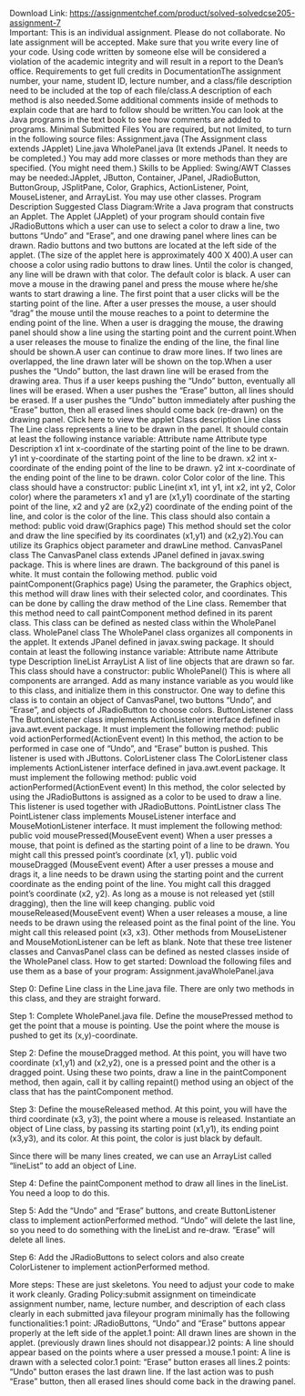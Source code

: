 Download Link: https://assignmentchef.com/product/solved-solvedcse205-assignment-7
<br>
Important: This is an individual assignment. Please do not collaborate. No late assignment will be accepted. Make sure that you write every line of your code. Using code written by someone else will be considered a violation of the academic integrity and will result in a report to the Dean’s office. Requirements to get full credits in DocumentationThe assignment number, your name, student ID, lecture number, and a class/file description need to be included at the top of each file/class.A description of each method is also needed.Some additional comments inside of methods to explain code that are hard to follow should be written.You can look at the Java programs in the text book to see how comments are added to programs. Minimal Submitted Files You are required, but not limited, to turn in the following source files: Assignment.java (The Assignment class extends JApplet) Line.java WholePanel.java (It extends JPanel. It needs to be completed.) You may add more classes or more methods than they are specified. (You might need them.) Skills to be Applied: Swing/AWT Classes may be needed:JApplet, JButton, Container, JPanel, JRadioButton, ButtonGroup, JSplitPane, Color, Graphics, ActionListener, Point, MouseListener, and ArrayList. You may use other classes. Program Description Suggested Class Diagram:Write a Java program that constructs an Applet. The Applet (JApplet) of your program should contain five JRadioButtons which a user can use to select a color to draw a line, two buttons “Undo” and “Erase”, and one drawing panel where lines can be drawn. Radio buttons and two buttons are located at the left side of the applet. (The size of the applet here is approximately 400 X 400).A user can choose a color using radio buttons to draw lines. Until the color is changed, any line will be drawn with that color. The default color is black. A user can move a mouse in the drawing panel and press the mouse where he/she wants to start drawing a line. The first point that a user clicks will be the starting point of the line. After a user presses the mouse, a user should “drag” the mouse until the mouse reaches to a point to determine the ending point of the line. When a user is dragging the mouse, the drawing panel should show a line using the starting point and the current point.When a user releases the mouse to finalize the ending of the line, the final line should be shown.A user can continue to draw more lines. If two lines are overlapped, the line drawn later will be shown on the top.When a user pushes the “Undo” button, the last drawn line will be erased from the drawing area. Thus if a user keeps pushing the “Undo” button, eventually all lines will be erased. When a user pushes the “Erase” button, all lines should be erased. If a user pushes the “Undo” button immediately after pushing the “Erase” button, then all erased lines should come back (re-drawn) on the drawing panel. Click here to view the applet Class description Line class The Line class represents a line to be drawn in the panel. It should contain at least the following instance variable: Attribute name Attribute type Description x1 int x-coordinate of the starting point of the line to be drawn. y1 int y-coordinate of the starting point of the line to be drawn. x2 int x-coordinate of the ending point of the line to be drawn. y2 int x-coordinate of the ending point of the line to be drawn. color Color color of the line. This class should have a constructor: public Line(int x1, int y1, int x2, int y2, Color color) where the parameters x1 and y1 are (x1,y1) coordinate of the starting point of the line, x2 and y2 are (x2,y2) coordinate of the ending point of the line, and color is the color of the line. This class should also contain a method: public void draw(Graphics page) This method should set the color and draw the line specified by its coordinates (x1,y1) and (x2,y2).You can utilize its Graphics object parameter and drawLine method. CanvasPanel class The CanvasPanel class extends JPanel defined in javax.swing package. This is where lines are drawn. The background of this panel is white. It must contain the following method. public void paintComponent(Graphics page) Using the parameter, the Graphics object, this method will draw lines with their selected color, and coordinates. This can be done by calling the draw method of the Line class. Remember that this method need to call paintComponent method defined in its parent class. This class can be defined as nested class within the WholePanel class. WholePanel class The WholePanel class organizes all components in the applet. It extends JPanel defined in javax.swing package. It should contain at least the following instance variable: Attribute name Attribute type Description lineList ArrayList A list of line objects that are drawn so far. This class should have a constructor: public WholePanel() This is where all components are arranged. Add as many instance variable as you would like to this class, and initialize them in this constructor. One way to define this class is to contain an object of CanvasPanel, two buttons “Undo”, and “Erase”, and objects of JRadioButton to choose colors. ButtonListener class The ButtonListener class implements ActionListener interface defined in java.awt.event package. It must implement the following method: public void actionPerformed(ActionEvent event) In this method, the action to be performed in case one of “Undo”, and “Erase” button is pushed. This listener is used with JButtons. ColorListener class The ColorListener class implements ActionListener interface defined in java.awt.event package. It must implement the following method: public void actionPerformed(ActionEvent event) In this method, the color selected by using the JRadioButtons is assigned as a color to be used to draw a line. This listener is used together with JRadioButtons. PointListner class The PointListener class implements MouseListener interface and MouseMotionListener interface. It must implement the following method: public void mousePressed(MouseEvent event) When a user presses a mouse, that point is defined as the starting point of a line to be drawn. You might call this pressed point’s coordinate (x1, y1). public void mouseDragged (MouseEvent event) After a user presses a mouse and drags it, a line needs to be drawn using the starting point and the current coordinate as the ending point of the line. You might call this dragged point’s coordinate (x2, y2). As long as a mouse is not released yet (still dragging), then the line will keep changing. public void mouseReleased(MouseEvent event) When a user releases a mouse, a line needs to be drawn using the released point as the final point of the line. You might call this released point (x3, x3). Other methods from MouseListener and MouseMotionListener can be left as blank. Note that these tree listener classes and CanvasPanel class can be defined as nested classes inside of the WholePanel class. How to get started: Download the following files and use them as a base of your program: Assignment.javaWholePanel.java

Step 0: Define Line class in the Line.java file. There are only two methods in this class, and they are straight forward.

Step 1: Complete WholePanel.java file. Define the mousePressed method to get the point that a mouse is pointing. Use the point where the mouse is pushed to get its (x,y)-coordinate.

Step 2: Define the mouseDragged method. At this point, you will have two coordinate (x1,y1) and (x2,y2), one is a pressed point and the other is a dragged point. Using these two points, draw a line in the paintComponent method, then again, call it by calling repaint() method using an object of the class that has the paintComponent method.

Step 3: Define the mouseReleased method. At this point, you will have the third coordinate (x3, y3), the point where a mouse is released. Instantiate an object of Line class, by passing its starting point (x1,y1), its ending point (x3,y3), and its color. At this point, the color is just black by default.

Since there will be many lines created, we can use an ArrayList called “lineList” to add an object of Line.

Step 4: Define the paintComponent method to draw all lines in the lineList. You need a loop to do this.

Step 5: Add the “Undo” and “Erase” buttons, and create ButtonListener class to implement actionPerformed method. “Undo” will delete the last line, so you need to do something with the lineList and re-draw. “Erase” will delete all lines.

Step 6: Add the JRadioButtons to select colors and also create ColorListener to implement actionPerformed method.

More steps: These are just skeletons. You need to adjust your code to make it work cleanly. Grading Policy:submit assignment on timeindicate assignment number, name, lecture number, and description of each class clearly in each submitted java fileyour program minimally has the following functionalities:1 point: JRadioButtons, “Undo” and “Erase” buttons appear properly at the left side of the applet.1 point: All drawn lines are shown in the applet. (previously drawn lines should not disappear.)2 points: A line should appear based on the points where a user pressed a mouse.1 point: A line is drawn with a selected color.1 point: “Erase” button erases all lines.2 points: “Undo” button erases the last drawn line. If the last action was to push “Erase” button, then all erased lines should come back in the drawing panel.